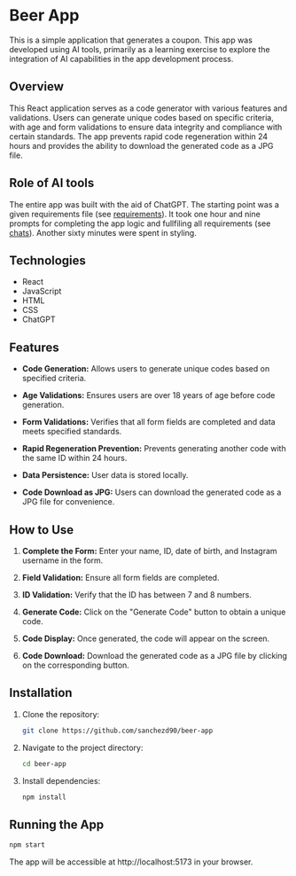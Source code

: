 # Beer App

This is a simple application that generates a coupon. This app was developed using AI tools, primarily as a learning exercise to explore the integration of AI capabilities in the app development process.

## Overview

This React application serves as a code generator with various features and validations. Users can generate unique codes based on specific criteria, with age and form validations to ensure data integrity and compliance with certain standards. The app prevents rapid code regeneration within 24 hours and provides the ability to download the generated code as a JPG file.

## Role of AI tools

The entire app was built with the aid of ChatGPT. The starting point was a given requirements file (see [requirements](./requirements.md)). It took one hour and nine prompts for completing the app logic and fullfiling all requirements (see [chats](./chats.md)). Another sixty minutes were spent in styling. 

## Technologies

- React
- JavaScript
- HTML
- CSS
- ChatGPT

## Features

- **Code Generation:** Allows users to generate unique codes based on specified criteria.
  
- **Age Validations:** Ensures users are over 18 years of age before code generation.
  
- **Form Validations:** Verifies that all form fields are completed and data meets specified standards.
  
- **Rapid Regeneration Prevention:** Prevents generating another code with the same ID within 24 hours.
  
- **Data Persistence:** User data is stored locally.
  
- **Code Download as JPG:** Users can download the generated code as a JPG file for convenience.

## How to Use

1. **Complete the Form:** Enter your name, ID, date of birth, and Instagram username in the form.

2. **Field Validation:** Ensure all form fields are completed.

3. **ID Validation:** Verify that the ID has between 7 and 8 numbers.

4. **Generate Code:** Click on the "Generate Code" button to obtain a unique code.

5. **Code Display:** Once generated, the code will appear on the screen.

6. **Code Download:** Download the generated code as a JPG file by clicking on the corresponding button.



## Installation

1. Clone the repository:

   ```bash
   git clone https://github.com/sanchezd90/beer-app
   ```

2. Navigate to the project directory:
    ```bash
    cd beer-app
    ```

3. Install dependencies:
    ```bash
    npm install
    ```

## Running the App
```bash
npm start
```

The app will be accessible at http://localhost:5173 in your browser.